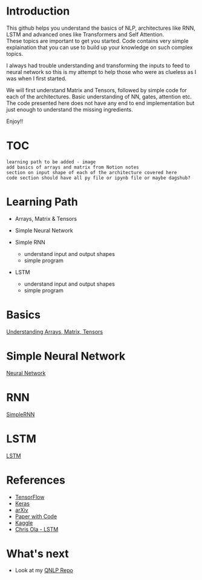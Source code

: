 # Introduction

This github helps you understand the basics of NLP, architectures like RNN, LSTM and advanced ones like Transformers and Self Attention.  
These topics are important to get you started. Code contains very simple explaination that you can use to build up your knowledge on such complex topics.

I always had trouble understanding and transforming the inputs to feed to neural network so this is my attempt to help those who were as clueless as I was when I first started.

We will first understand Matrix and Tensors, followed by simple code for each of the architectures. Basic understanding of NN, gates, attention etc.
The code presented here does not have any end to end implementation but just enough to understand the missing ingredients. 

Enjoy!!

# TOC


`learning path to be added - image`  
`add basics of arrays and matrix from Notion notes`    
`section on input shape of each of the architecture covered here`  
`code section should have all py file or ipynb file or maybe dagshub?`  

# Learning Path

- Arrays, Matrix & Tensors

- Simple Neural Network

- Simple RNN
   * understand input and output shapes
   * simple program

- LSTM
   * understand input and output shapes
   * simple program




# Basics

[Understanding Arrays, Matrix, Tensors](https://github.com/rvbug/NLP/tree/main/basics#understanding-arrays-matrix-tensors)


  

# Simple Neural Network
[Neural Network](https://github.com/rvbug/NLP/tree/main/simpleNN#simple-neural-network)

# RNN
[SimpleRNN](https://github.com/rvbug/NLP/tree/main/simpleRNN#simple-rnn)

# LSTM
[LSTM](https://github.com/rvbug/NLP/tree/main/simpleRNN#simple-rnn)



# References
  - [TensorFlow](https://www.tensorflow.org/)
  - [Keras](https://keras.io/api/layers/)
  - [arXiv](https://arxiv.org/)  
  - [Paper with Code](https://paperswithcode.com/)  
  - [Kaggle](https://kaggle.com)
  - [Chris Ola - LSTM](https://colah.github.io/posts/2015-08-Understanding-LSTMs/)

# What's next
- Look at my [QNLP Repo](https://github.com/rvbug/QuantumML)  
